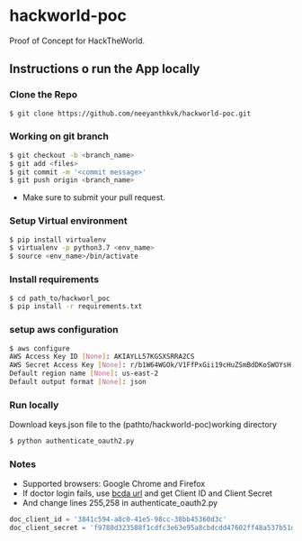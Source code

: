 # hackworld-poc
Proof of Concept for HackTheWorld.

## Instructions o run the App locally

### Clone the Repo
```bash
$ git clone https://github.com/neeyanthkvk/hackworld-poc.git
```

### Working on git branch
```bash
$ git checkout -b <branch_name>
$ git add <files>
$ git commit -m '<commit message>'
$ git push origin <branch_name>
```
- Make sure to submit your pull request. 

### Setup Virtual environment
```bash
$ pip install virtualenv
$ virtualenv -p python3.7 <env_name>
$ source <env_name>/bin/activate
```

### Install requirements
```bash
$ cd path_to/hackworl_poc
$ pip install -r requirements.txt
```

### setup aws configuration
```bash
$ aws configure
AWS Access Key ID [None]: AKIAYLL57KGSXSRRA2CS
AWS Secret Access Key [None]: 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
Default region name [None]: us-east-2
Default output format [None]: json
```

### Run locally
Download keys.json file to the (pathto/hackworld-poc)working directory
```bash
$ python authenticate_oauth2.py 
```

### Notes
- Supported browsers: Google Chrome and Firefox
- If doctor login fails, use [bcda url](https://bcda.cms.gov/sandbox/user-guide/) and get Client ID and Client Secret
- And change lines 255,258 in authenticate_oauth2.py 
```python
doc_client_id = '3841c594-a8c0-41e5-98cc-38bb45360d3c'
doc_client_secret = 'f9780d323588f1cdfc3e63e95a8cbdcdd47602ff48a537b51dc5d7834bf466416a716bd4508e904a' 
```
